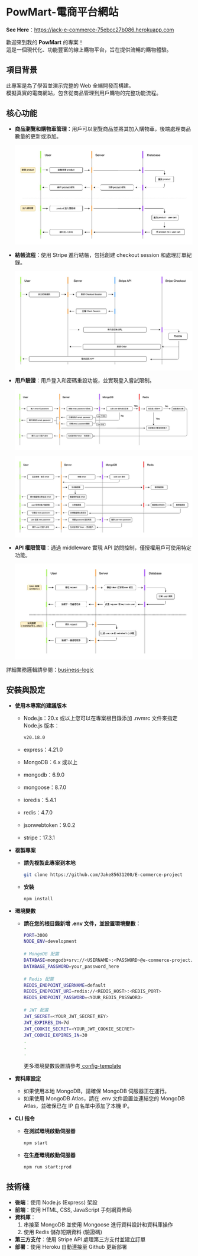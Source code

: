 # PowMart-電商平台網站

**See Here**：https://jack-e-commerce-75ebcc27b086.herokuapp.com

歡迎來到我的 **PowMart** 的專案！  
這是一個現代化、功能豐富的線上購物平台，旨在提供流暢的購物體驗。

## 項目背景

此專案是為了學習並演示完整的 Web 全端開發而構建。  
模擬真實的電商網站，包含從商品管理到用戶購物的完整功能流程。

## 核心功能

- **商品瀏覽和購物車管理**：用戶可以瀏覽商品並將其加入購物車，後端處理商品數量的更新或添加。

  ![](./docs/flow-charts/powmart-購物車結帳.drawio-商品瀏覽和加入購物車.jpg)

- **結帳流程**：使用 Stripe 進行結帳，包括創建 checkout session 和處理訂單紀錄。

  ![](./docs/flow-charts/powmart-購物車結帳.drawio-購物車商品結帳.jpg)

- **用戶驗證**：用戶登入和密碼重設功能，並實現登入嘗試限制。

  ![](./docs/flow-charts/powmart-購物車結帳.drawio-登入及限制登入嘗試.jpg)

  ![](./docs/flow-charts/powmart-購物車結帳.drawio-忘記密碼.jpg)

- **API 權限管理**：通過 middleware 實現 API 訪問控制，僅授權用戶可使用特定功能。

  ![](./docs/flow-charts/powmart-購物車結帳.drawio-API%20使用權限限制.jpg)

詳細業務邏輯請參閱：[business-logic](./docs/business-logic.md)

## 安裝與設定

- **使用本專案的建議版本**

  - Node.js：20.x 或以上您可以在專案根目錄添加 .nvmrc 文件來指定 Node.js 版本：

    ```bash
    v20.18.0
    ```

  - express：4.21.0
  - MongoDB：6.x 或以上
  - mongodb：6.9.0
  - mongoose：8.7.0
  - ioredis：5.4.1
  - redis：4.7.0
  - jsonwebtoken：9.0.2
  - stripe：17.3.1

- **複製專案**

  - **請先複製此專案到本地**

    ```bash
    git clone https://github.com/Jake85631200/E-commerce-project
    ```

  - **安裝**

    ```bash
    npm install
    ```

- **環境變數**

  - **請在您的根目錄新增 .env 文件，並設置環境變數：**

    ```bash
    PORT=3000
    NODE_ENV=development

    # MongoDB 配置
    DATABASE=mongodb+srv://<USERNAME>:<PASSWORD>@e-commerce-project.mongodb.net/
    DATABASE_PASSWORD=your_password_here

    # Redis 配置
    REDIS_ENDPOINT_USERNAME=default
    REDIS_ENDPOINT_URI=redis://<REDIS_HOST>:<REDIS_PORT>
    REDIS_ENDPOINT_PASSWORD=<YOUR_REDIS_PASSWORD>

    # JWT 配置
    JWT_SECRET=<YOUR_JWT_SECRET_KEY>
    JWT_EXPIRES_IN=7d
    JWT_COOKIE_SECRET=<YOUR_JWT_COOKIE_SECRET>
    JWT_COOKIE_EXPIRES_IN=30
    .
    .
    .
    ```

    更多環境變數設置請參考[ config-template ](./env-config-template)

- **資料庫設定**

  - 如果使用本地 MongoDB，請確保 MongoDB 伺服器正在運行。
  - 如果使用 MongoDB Atlas，請在 .env 文件設置並連結您的 MongoDB Atlas，並確保已在 IP 白名單中添加了本機 IP。

- **CLI 指令**

  - **在測試環境啟動伺服器**

    ```bash
    npm start
    ```

  - **在生產環境啟動伺服器**

    ```bash
    npm run start:prod
    ```

## 技術棧

- **後端**：使用 Node.js (Express) 架設
- **前端**：使用 HTML, CSS, JavaScript 手刻網頁佈局
- **資料庫**：
  1. 串接至 MongoDB 並使用 Mongoose 進行資料設計和資料庫操作
  2. 使用 Redis 儲存短期資料 (驗證碼)
- **第三方支付**：使用 Stripe API 處理第三方支付並建立訂單
- **部署**：使用 Heroku 自動連接至 Github 更新部署

